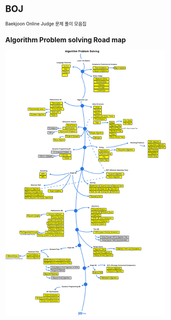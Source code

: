 # BOJ
Baekjoon Online Judge 문제 풀이 모음집

## Algorithm Problem solving Road map

![roadMap](./PSRoadmap.png)
